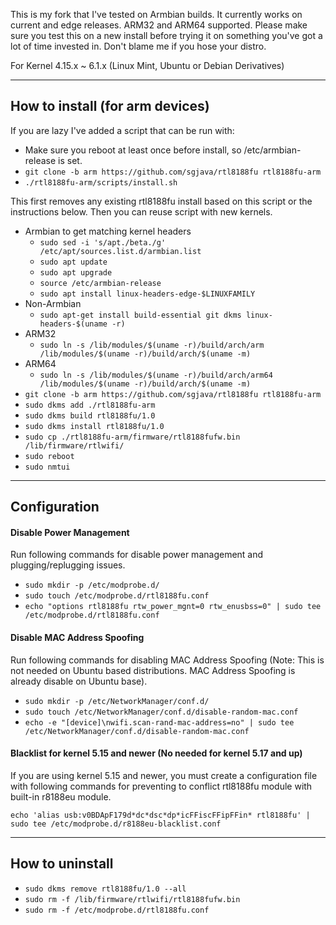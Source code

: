 This is my fork that I've tested on Armbian builds. It currently works on current and edge releases. ARM32 and ARM64 supported.
Please make sure you test this on a new install before trying it on something you've got 
a lot of time invested in. Don't blame me if you hose your distro.

For Kernel 4.15.x ~ 6.1.x (Linux Mint, Ubuntu or Debian Derivatives)

------------------

## How to install (for arm devices)

If you are lazy I've added a script that can be run with:
* Make sure you reboot at least once before install, so /etc/armbian-release is set.
* `git clone -b arm https://github.com/sgjava/rtl8188fu rtl8188fu-arm`
*  `./rtl8188fu-arm/scripts/install.sh`

This first removes any existing rtl8188fu install based on this script or the instructions 
below. Then you can reuse script with new kernels.

* Armbian to get matching kernel headers
    * `sudo sed -i 's/apt./beta./g' /etc/apt/sources.list.d/armbian.list`
    * `sudo apt update`
    * `sudo apt upgrade`
    * `source /etc/armbian-release`
    * `sudo apt install linux-headers-edge-$LINUXFAMILY`
* Non-Armbian
    * `sudo apt-get install build-essential git dkms linux-headers-$(uname -r)`
* ARM32 
    * `sudo ln -s /lib/modules/$(uname -r)/build/arch/arm /lib/modules/$(uname -r)/build/arch/$(uname -m)`
* ARM64
    * `sudo ln -s /lib/modules/$(uname -r)/build/arch/arm64 /lib/modules/$(uname -r)/build/arch/$(uname -m)`
* `git clone -b arm https://github.com/sgjava/rtl8188fu rtl8188fu-arm`
* `sudo dkms add ./rtl8188fu-arm`
* `sudo dkms build rtl8188fu/1.0`
* `sudo dkms install rtl8188fu/1.0`
* `sudo cp ./rtl8188fu-arm/firmware/rtl8188fufw.bin /lib/firmware/rtlwifi/`
* `sudo reboot`
* `sudo nmtui`

------------------

## Configuration

#### Disable Power Management

Run following commands for disable power management and plugging/replugging issues.

* `sudo mkdir -p /etc/modprobe.d/`
* `sudo touch /etc/modprobe.d/rtl8188fu.conf`
* `echo "options rtl8188fu rtw_power_mgnt=0 rtw_enusbss=0" | sudo tee /etc/modprobe.d/rtl8188fu.conf`

#### Disable MAC Address Spoofing

Run following commands for disabling MAC Address Spoofing (Note: This is not needed on Ubuntu based distributions. MAC Address Spoofing is already disable on Ubuntu base).

* `sudo mkdir -p /etc/NetworkManager/conf.d/`
* `sudo touch /etc/NetworkManager/conf.d/disable-random-mac.conf`
* `echo -e "[device]\nwifi.scan-rand-mac-address=no" | sudo tee /etc/NetworkManager/conf.d/disable-random-mac.conf`

#### Blacklist for kernel 5.15 and newer (No needed for kernel 5.17 and up)

If you are using kernel 5.15 and newer, you must create a configuration file with following commands for preventing to conflict rtl8188fu module with built-in r8188eu module.

`echo 'alias usb:v0BDApF179d*dc*dsc*dp*icFFiscFFipFFin* rtl8188fu' | sudo tee /etc/modprobe.d/r8188eu-blacklist.conf`

------------------

## How to uninstall

* `sudo dkms remove rtl8188fu/1.0 --all`
* `sudo rm -f /lib/firmware/rtlwifi/rtl8188fufw.bin`
* `sudo rm -f /etc/modprobe.d/rtl8188fu.conf`

